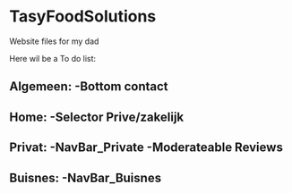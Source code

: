 # TasyFoodSolutions
Website files for my dad


Here wil be a To do list:

Algemeen:
  -Bottom contact
  -
  
Home:
  -Selector Prive/zakelijk
  -
Privat:
  -NavBar_Private
  -Moderateable Reviews
  -
Buisnes:
  -NavBar_Buisnes
  -
